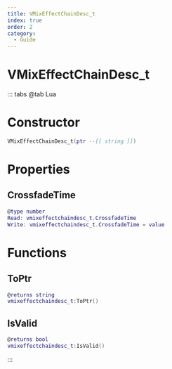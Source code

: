 ```yaml
---
title: VMixEffectChainDesc_t
index: true
order: 2
category:
  - Guide
---
```


# VMixEffectChainDesc_t

::: tabs
@tab Lua
# Constructor
```lua
VMixEffectChainDesc_t(ptr --[[ string ]])
```
# Properties
## CrossfadeTime 
```lua
@type number
Read: vmixeffectchaindesc_t.CrossfadeTime
Write: vmixeffectchaindesc_t.CrossfadeTime = value
```
# Functions
## ToPtr
```lua
@returns string
vmixeffectchaindesc_t:ToPtr()
```
## IsValid
```lua
@returns bool
vmixeffectchaindesc_t:IsValid()
```

:::